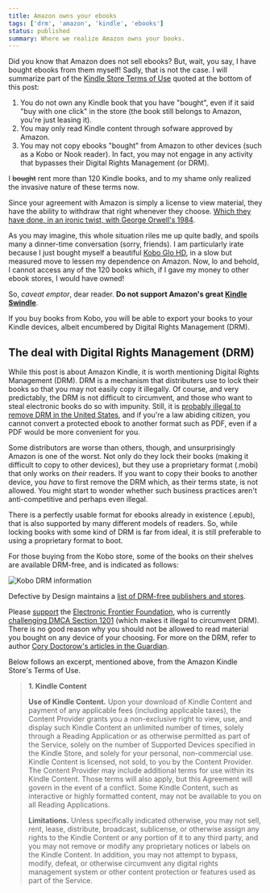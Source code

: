 ```yaml
---
title: Amazon owns your ebooks
tags: ['drm', 'amazon', 'kindle', 'ebooks']
status: published
summary: Where we realize Amazon owns your books.
---
```



Did you know that Amazon does not sell ebooks?  But, wait, you say, I
have bought ebooks from them myself!  Sadly, that is not the case.  I
will summarize part of the
[Kindle Store Terms of Use](https://www.amazon.com/gp/help/customer/display.html?nodeId=201014950) quoted
at the bottom of this post:

1. You do not own any Kindle book that you have "bought", even if it
   said "buy with one click" in the store (the book still belongs to
   Amazon, you're just leasing it).
2. You may only read Kindle content through sofware approved by
   Amazon.
3. You may not copy ebooks "bought" from Amazon to other devices (such
   as a Kobo or Nook reader).  In fact, you may not engage in any
   activity that bypasses their Digital Rights Management (or DRM).

I <s>bought</s> rent more than 120 Kindle books, and to my shame
only realized the invasive nature of these terms now.

Since your agreement with Amazon is simply a license to view material,
they have the ability to withdraw that right whenever they choose.
[Which they have done, in an ironic twist, with George Orwell's 1984](http://www.nytimes.com/2009/07/18/technology/companies/18amazon.html).

As you may imagine, this whole situation riles me up quite badly, and
spoils many a dinner-time conversation (sorry, friends).  I am
particularly irate because I just bought myself a beautiful
[Kobo Glo HD](http://www.cnet.com/products/kobo-glo-hd/), in a slow
but measured move to lessen my dependence on Amazon.  Now, lo and
behold, I cannot access any of the 120 books which, if I gave my money
to other ebook stores, I would have owned!

So, *caveat emptor*, dear reader.  **Do not support Amazon's great
[Kindle Swindle](https://www.defectivebydesign.org/amazon-kindle-swindle)**.

If you buy books from Kobo, you will be able to export your books to
your Kindle devices, albeit encumbered by Digital Rights Management (DRM).

## The deal with Digital Rights Management (DRM)

While this post is about Amazon Kindle, it is worth mentioning Digital
Rights Management (DRM).  DRM is a mechanism that distributers use to
lock their books so that you may not easily copy it illegally.  Of
course, and very predictably, the DRM is not difficult to circumvent,
and those who want to steal electronic books do so with impunity.
Still, it is
[probably illegal to remove DRM in the United States](https://en.wikipedia.org/wiki/Anti-circumvention#Fair_Use_and_Circumvention),
and if you're a law abiding citizen, you cannot convert a protected
ebook to another format such as PDF, even if a PDF would be more
convenient for you.

Some distributors are worse than others, though, and unsurprisingly
Amazon is one of the worst.  Not only do they lock their books (making
it difficult to copy to other devices), but they use a proprietary
format (.mobi) that only works on *their* readers.  If you want to
copy their books to another device, you *have* to first remove the DRM
which, as their terms state, is not allowed.  You might start to
wonder whether such business practices aren't anti-competitive and
perhaps even illegal.

There is a perfectly usable format for ebooks already in existence
(.epub), that is also supported by many different models of readers.
So, while locking books with some kind of DRM is far from ideal, it is
still preferable to using a proprietary format to boot.

For those buying from the Kobo store, some of the books on their
shelves are available DRM-free, and is indicated as follows:

![Kobo DRM information]({static}/images/kobo_drm_comparison.png)

Defective by Design maintains a
[list of DRM-free publishers and stores](https://www.defectivebydesign.org/guide/ebooks).

Please [support](https://www.defectivebydesign.org/action) the
[Electronic Frontier Foundation](http://eff.org), who is currently
[challenging DMCA Section 1201](https://www.theguardian.com/technology/2016/jul/21/digital-millennium-copyright-act-eff-supreme-court)
(which makes it illegal to circumvent DRM).  There is no good reason
why you should not be allowed to read material you bought on any
device of your choosing.  For more on the DRM, refer to author
[Cory Doctorow's articles in the Guardian](https://www.theguardian.com/technology/blog/2014/feb/05/digital-rights-management).

Below follows an excerpt, mentioned above, from the Amazon Kindle
Store's Terms of Use.

> **1. Kindle Content**
>
> **Use of Kindle Content.** Upon your download of Kindle Content and
> payment of any applicable fees (including applicable taxes), the
> Content Provider grants you a non-exclusive right to view, use, and
> display such Kindle Content an unlimited number of times, solely
> through a Reading Application or as otherwise permitted as part of
> the Service, solely on the number of Supported Devices specified in
> the Kindle Store, and solely for your personal, non-commercial
> use. Kindle Content is licensed, not sold, to you by the Content
> Provider. The Content Provider may include additional terms for use
> within its Kindle Content. Those terms will also apply, but this
> Agreement will govern in the event of a conflict. Some Kindle
> Content, such as interactive or highly formatted content, may not be
> available to you on all Reading Applications.
>
> **Limitations.** Unless specifically indicated otherwise, you may
> not sell, rent, lease, distribute, broadcast, sublicense, or
> otherwise assign any rights to the Kindle Content or any portion of
> it to any third party, and you may not remove or modify any
> proprietary notices or labels on the Kindle Content. In addition,
> you may not attempt to bypass, modify, defeat, or otherwise
> circumvent any digital rights management system or other content
> protection or features used as part of the Service.
